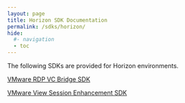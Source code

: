 ```yaml
---
layout: page
title: Horizon SDK Documentation
permalink: /sdks/horizon/
hide:
  #- navigation
  - toc
---
```


The following SDKs are provided for Horizon environments.

[VMware RDP VC Bridge SDK](./rdpvcbridge/index.md)

[VMware View Session Enhancement SDK](./view-session-management/index.md)
